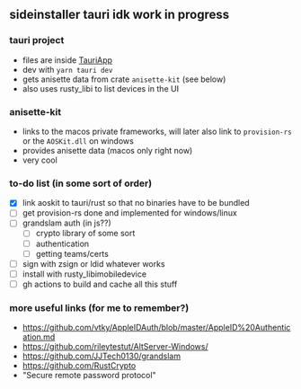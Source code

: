 ## sideinstaller tauri idk work in progress

### tauri project

- files are inside [TauriApp](./tauri-app/)
- dev with `yarn tauri dev`
- gets anisette data from crate `anisette-kit` (see below)
- also uses rusty_libi to list devices in the UI

### anisette-kit

- links to the macos private frameworks, will later also link to `provision-rs` or the `AOSKit.dll` on windows
- provides anisette data (macos only right now)
- very cool

### to-do list (in some sort of order)

- [x] link aoskit to tauri/rust so that no binaries have to be bundled
- [ ] get provision-rs done and implemented for windows/linux
- [ ] grandslam auth (in js??)
  - [ ] crypto library of some sort
  - [ ] authentication
  - [ ] getting teams/certs
- [ ] sign with zsign or ldid whatever works
- [ ] install with rusty_libimobiledevice
- [ ] gh actions to build and cache all this stuff

### more useful links (for me to remember?)

- <https://github.com/vtky/AppleIDAuth/blob/master/AppleID%20Authentication.md>
- <https://github.com/rileytestut/AltServer-Windows/>
- <https://github.com/JJTech0130/grandslam>
- <https://github.com/RustCrypto>
- "Secure remote password protocol"
